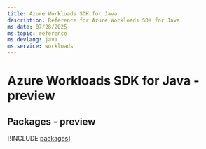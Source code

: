 ```yaml
---
title: Azure Workloads SDK for Java
description: Reference for Azure Workloads SDK for Java
ms.date: 07/28/2025
ms.topic: reference
ms.devlang: java
ms.service: workloads
---
```

# Azure Workloads SDK for Java - preview
## Packages - preview
[!INCLUDE [packages](workloads-index.md)]